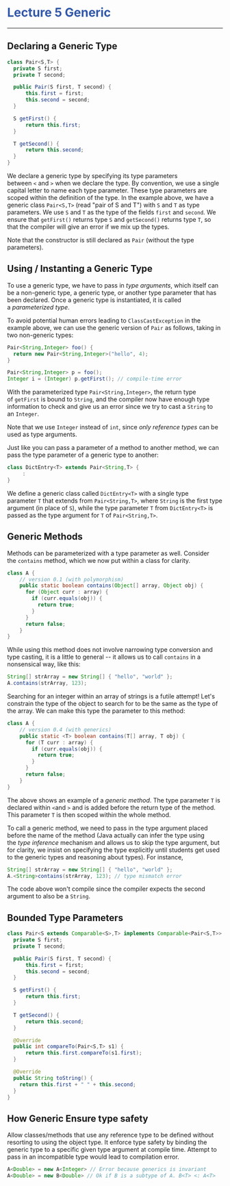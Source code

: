 # <font style="color:#3258a8">Lecture 5 Generic</font>
---

## Declaring a Generic Type

```java
class Pair<S,T> {
  private S first;
  private T second;

  public Pair(S first, T second) {
      this.first = first;
      this.second = second;
  }

  S getFirst() {
      return this.first;
  }

  T getSecond() {
      return this.second;
  }
}
```

We declare a generic type by specifying its type parameters between `<` and `>` when we declare the type. By convention, we use a single capital letter to name each type parameter. These type parameters are scoped within the definition of the type. In the example above, we have a generic class `Pair<S,T>` (read "pair of S and T") with `S` and `T` as type parameters. We use `S` and `T` as the type of the fields `first` and `second`. We ensure that `getFirst()` returns type `S` and `getSecond()` returns type `T`, so that the compiler will give an error if we mix up the types.

Note that the constructor is still declared as `Pair` (without the type parameters).

## Using / Instanting a Generic Type

To use a generic type, we have to pass in _type arguments_, which itself can be a non-generic type, a generic type, or another type parameter that has been declared. Once a generic type is instantiated, it is called a _parameterized type_.

To avoid potential human errors leading to `ClassCastException` in the example above, we can use the generic version of `Pair` as follows, taking in two non-generic types:

```java
Pair<String,Integer> foo() {
  return new Pair<String,Integer>("hello", 4);
}

Pair<String,Integer> p = foo();
Integer i = (Integer) p.getFirst(); // compile-time error
```

With the parameterized type `Pair<String,Integer>`, the return type of `getFirst` is bound to `String`, and the compiler now have enough type information to check and give us an error since we try to cast a `String` to an `Integer`.

Note that we use `Integer` instead of `int`, since _only reference types_ can be used as type arguments.

Just like you can pass a parameter of a method to another method, we can pass the type parameter of a generic type to another:

```java
class DictEntry<T> extends Pair<String,T> {
     :
}
```

We define a generic class called `DictEntry<T>` with a single type parameter `T` that extends from `Pair<String,T>`, where `String` is the first type argument (in place of `S`), while the type parameter `T` from `DictEntry<T>` is passed as the type argument for `T` of `Pair<String,T>`.

## Generic Methods

Methods can be parameterized with a type parameter as well. Consider the `contains` method, which we now put within a class for clarity.

```java
class A {
    // version 0.1 (with polymorphism)
    public static boolean contains(Object[] array, Object obj) {
      for (Object curr : array) {
        if (curr.equals(obj)) {
          return true;
        }
      }
      return false;
    }
}
```

While using this method does not involve narrowing type conversion and type casting, it is a little to general -- it allows us to call `contains` in a nonsensical way, like this:

```java
String[] strArray = new String[] { "hello", "world" };
A.contains(strArray, 123);
```

Searching for an integer within an array of strings is a futile attempt! Let's constrain the type of the object to search for to be the same as the type of the array. We can make this type the parameter to this method:

```java
class A {
    // version 0.4 (with generics)
    public static <T> boolean contains(T[] array, T obj) {
      for (T curr : array) {
        if (curr.equals(obj)) {
          return true;
        }
      }
      return false;
    }
}
```

The above shows an example of a _generic method_. The type parameter `T` is declared within `<`and `>` and is added before the return type of the method. This parameter `T` is then scoped within the whole method.

To call a generic method, we need to pass in the type argument placed before the name of the method (Java actually can infer the type using the _type inference_ mechanism and allows us to skip the type argument, but for clarity, we insist on specifying the type explicitly until students get used to the generic types and reasoning about types).  For instance,

```java
String[] strArray = new String[] { "hello", "world" };
A.<String>contains(strArray, 123); // type mismatch error
```

The code above won't compile since the compiler expects the second argument to also be a `String`.

## Bounded Type Parameters

```java
class Pair<S extends Comparable<S>,T> implements Comparable<Pair<S,T>> {
  private S first;
  private T second;

  public Pair(S first, T second) {
      this.first = first;
      this.second = second;
  }

  S getFirst() {
      return this.first;
  }

  T getSecond() {
      return this.second;
  }

  @Override
  public int compareTo(Pair<S,T> s1) {
      return this.first.compareTo(s1.first);
  }

  @Override
  public String toString() {
    return this.first + " " + this.second;
  }
}
```

## How Generic Ensure type safety
Allow classes/methods that use any reference type to be defined without resorting to using the object type. It enforce type safety by binding the generic type to a specific given type argument at compile time. Attempt to pass in an incompatible type would lead to compilation error. 

```java
A<Double> = new A<Integer> // Error because generics is invariant
A<Double> = new B<Double> // Ok if B is a subtype of A. B<T> <: A<T>
```

